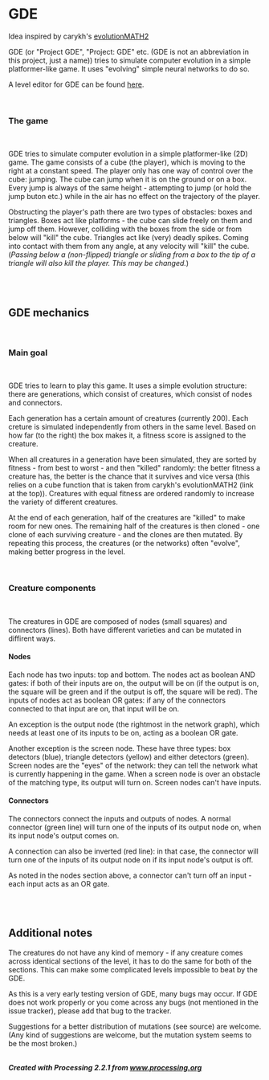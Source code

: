 # GDE

Idea inspired by carykh's [evolutionMATH2](https://www.youtube.com/watch?v=5N7NYc7PPf8)

GDE (or "Project GDE", "Project: GDE" etc. (GDE is not an abbreviation in this project, just a name)) tries to simulate computer evolution in a simple platformer-like game. It uses "evolving" simple neural networks to do so.

A level editor for GDE can be found [here](https://github.com/marko213/GDE-level-editor).

<br><h3>The game</h3></br>

<p>GDE tries to simulate computer evolution in a simple platformer-like (2D) game. The game consists of a cube (the player), which is moving to the right at a constant speed. The player only has one way of control over the cube: jumping. The cube can jump when it is on the ground or on a box. Every jump is always of the same height - attempting to jump (or hold the jump buton etc.) while in the air has no effect on the trajectory of the player.</p>

<p>Obstructing the player's path there are two types of obstacles: boxes and triangles. Boxes act like platforms - the cube can slide freely on them and jump off them. However, colliding with the boxes from the side or from below will "kill" the cube. Triangles act like (very) deadly spikes. Coming into contact with them from any angle, at any velocity will "kill" the cube.
(<i>Passing below a (non-flipped) triangle or sliding from a box to the tip of a triangle will also kill the player. This may be changed.</i>)</p>
<br></br>


## GDE mechanics

<br><h3>Main goal</h3></br>

<p>GDE tries to learn to play this game. It uses a simple evolution structure: there are generations, which consist of creatures, which consist of nodes and connectors.</p>
<p>Each generation has a certain amount of creatures (currently 200). Each creture is simulated independently from others in the same level. Based on how far (to the right) the  box makes it, a fitness score is assigned to the creature.</p>
<p>When all creatures in a generation have been simulated, they are sorted by fitness - from best to worst - and then "killed" randomly: the better fitness a creature has, the better is the chance that it survives and vice versa (this relies on a cube function that is taken from carykh's evolutionMATH2 (link at the top)). Creatures with equal fitness are ordered randomly to increase the variety of different creatures.</p>
<p>At the end of each generation, half of the creatures are "killed" to make room for new ones. The remaining half of the creatures is then cloned - one clone of each surviving creature - and the clones are then mutated. By repeating this process, the creatures (or the networks) often "evolve", making better progress in the level.</p>

<br><h3>Creature components</h3></br>

<p>The creatures in GDE are composed of nodes (small squares) and connectors (lines). Both have different varieties and can be mutated in diffirent ways.</p>

<b><h4>Nodes</h4></b>

<p>Each node has two inputs: top and bottom. The nodes act as boolean AND gates: if both of their inputs are on, the output will be on (if the output is on, the square will be green and if the output is off, the square will be red). The inputs of nodes act as boolean OR gates: if any of the connectors connected to that input are on, that input will be on.</p>
<p>An exception is the output node (the rightmost in the network graph), which needs at least one of its inputs to be on, acting as a boolean OR gate.</p>
<p>Another exception is the screen node. These have three types: box detectors (blue), triangle detectors (yellow) and either detectors (green). Screen nodes are the "eyes" of the network: they can tell the network what is currently happening in the game. When a screen node is over an obstacle of the matching type, its output will turn on. Screen nodes can't have inputs.</p>

<b><h4>Connectors</h4></b>

<p>The connectors connect the inputs and outputs of nodes. A normal connector (green line) will turn one of the inputs of its output node on, when its input node's output comes on.</p>
<p>A connection can also be inverted (red line): in that case, the connector will turn one of the inputs of its output node on if its input node's output is off.</p>
<p>As noted in the nodes section above, a connector can't turn off an input - each input acts as an OR gate.</p>
<br></br>

## Additional notes

<p>The creatures do not have any kind of memory - if any creature comes across identical sections of the level, it has to do the same for both of the sections. This can make some complicated levels impossible to beat by the GDE.</p>

<p>As this is a very early testing version of GDE, many bugs may occur. If GDE does not work properly or you come across any bugs (not mentioned in the issue tracker), please add that bug to the tracker.</p>

<p>Suggestions for a better distribution of mutations (see source) are welcome. (Any kind of suggestions are welcome, but the mutation system seems to be the most broken.)</p>

<br><b><i>Created with Processing 2.2.1 from www.processing.org</i></b></br>
